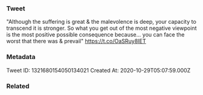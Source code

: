### Tweet
"Although the suffering is great &amp; the malevolence is deep, your capacity to transcend it is stronger. So what you get out of the most negative viewpoint is the most positive possible consequence because... you can face the worst that there was &amp; prevail" https://t.co/OaSRuy8IET

### Metadata
Tweet ID: 1321680154050134021
Created At: 2020-10-29T05:07:59.000Z

### Related

